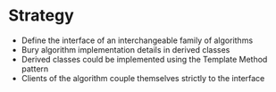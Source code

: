 # Strategy

* Define the interface of an interchangeable family of algorithms
* Bury algorithm implementation details in derived classes
* Derived classes could be implemented using the Template Method pattern
* Clients of the algorithm couple themselves strictly to the interface